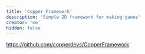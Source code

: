 ```yaml
---
title: 'Copper Framework'
description: 'Simple 2D framework for making games'
creator: 'me'
hidden: false
---
```


https://github.com/copperdevs/CopperFramework